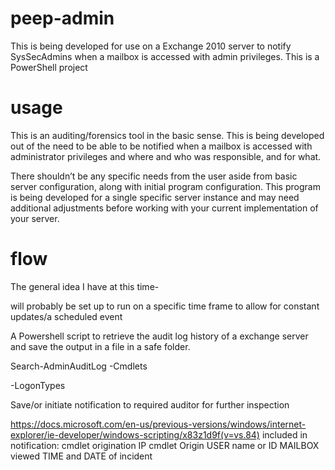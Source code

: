 # peep-admin
This is being developed for use on a Exchange 2010 server to notify SysSecAdmins when a mailbox is accessed with admin privileges. This is a PowerShell project
# usage
This is an auditing/forensics tool in the basic sense. This is being developed out of the need to be able to be notified when a mailbox is accessed with administrator privileges and where and who was responsible, and for what. 

There shouldn’t be any specific needs from the user aside from basic server configuration, along with initial program configuration.
This program is being developed for a single specific server instance and may need additional adjustments before working with your current implementation of your server.

# flow
The general idea I have at this time-

will probably be set up to run on a specific time frame to allow for constant updates/a scheduled event

A Powershell script to retrieve the audit log history of a exchange server and save the output in a file in a safe folder.

Search-AdminAuditLog -Cmdlets

-LogonTypes

Save/or initiate notification to required auditor for further inspection 

https://docs.microsoft.com/en-us/previous-versions/windows/internet-explorer/ie-developer/windows-scripting/x83z1d9f(v=vs.84)
included in notification:
cmdlet origination IP
cmdlet Origin USER name or ID 
MAILBOX viewed
TIME and DATE of incident 
